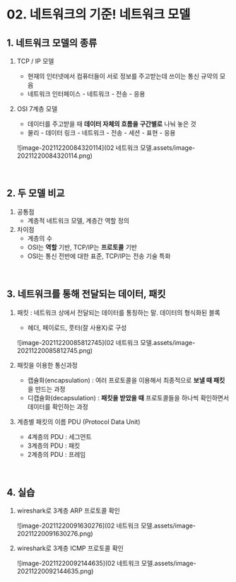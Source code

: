 # 02. 네트워크의 기준! 네트워크 모델



## 1. 네트워크 모델의 종류

1. TCP / IP 모델

   - 현재의 인터넷에서 컴퓨터들이 서로 정보를 주고받는데 쓰이는 통신 규약의 모음
   - 네트워크 인터페이스 - 네트워크 - 전송 - 응용

2. OSI 7계층 모델

   - 데이터를 주고받을 때 **데이터 자체의 흐름을 구간별로** 나눠 놓은 것
   - 물리 - 데이터 링크 - 네트워크 - 전송 - 세션 - 표현 - 응용

   ![image-20211220084320114](02 네트워크 모델.assets/image-20211220084320114.png)

<br/>

## 2. 두 모델 비교

1. 공통점
   - 계층적 네트워크 모델, 계층간 역할 정의
2. 차이점
   - 계층의 수
   - OSI는 **역할** 기반, TCP/IP는 **프로토콜** 기반
   - OSI는 통신 전반에 대한 표준, TCP/IP는 전송 기술 특화

<br/>

## 3. 네트워크를 통해 전달되는 데이터, 패킷

1. 패킷 : 네트워크 상에서 전달되는 데이터를 통칭하는 말. 데이터의 형식화된 블록

   - 헤더, 페이로드, 풋터(잘 사용X)로 구성

   ![image-20211220085812745](02 네트워크 모델.assets/image-20211220085812745.png)

2. 패킷을 이용한 통신과정

   - 캡슐화(encapsulation) : 여러 프로토콜을 이용해서 최종적으로 **보낼 때 패킷**을 만드는 과정
   - 디캡슐화(decapsulation) : **패킷을 받았을 때** 프로토콜들을 하나씩 확인하면서 데이터를 확인하는 과정

3. 계층별 패킷의 이름 PDU (Protocol Data Unit)

   - 4계층의 PDU : 세그먼트
   - 3계층의 PDU : 패킷
   - 2계층의 PDU : 프레임

<br/>

## 4. 실습

1. wireshark로 3계층 ARP 프로토콜 확인

   ![image-20211220091630276](02 네트워크 모델.assets/image-20211220091630276.png)

2. wireshark로 3계층 ICMP 프로토콜 확인

   ![image-20211220092144635](02 네트워크 모델.assets/image-20211220092144635.png)

